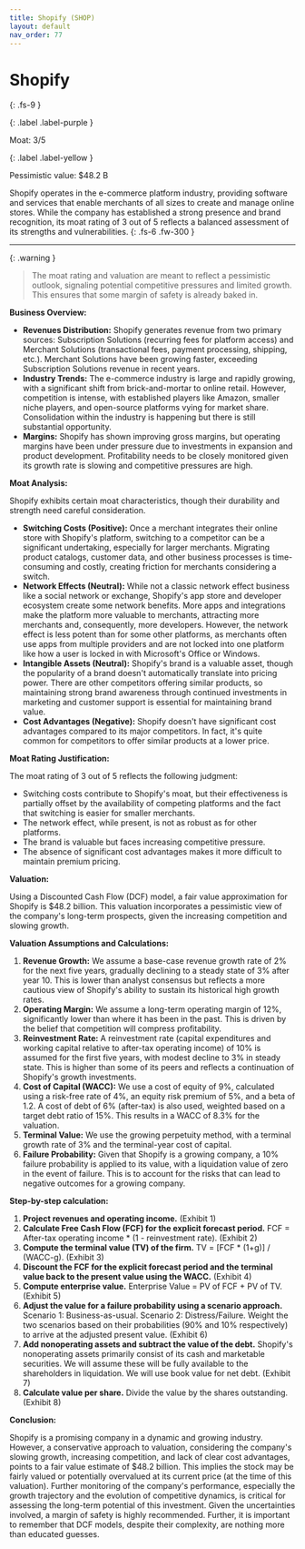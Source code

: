 ```yaml
---
title: Shopify (SHOP)
layout: default
nav_order: 77
---
```


# Shopify
{: .fs-9 }

{: .label .label-purple }

Moat: 3/5

{: .label .label-yellow }

Pessimistic value: $48.2 B

Shopify operates in the e-commerce platform industry, providing software and services that enable merchants of all sizes to create and manage online stores. While the company has established a strong presence and brand recognition, its moat rating of 3 out of 5 reflects a balanced assessment of its strengths and vulnerabilities.
{: .fs-6 .fw-300 }

---

{: .warning } 
>The moat rating and valuation are meant to reflect a pessimistic outlook, signaling potential competitive pressures and limited growth. This ensures that some margin of safety is already baked in.

**Business Overview:**

* **Revenues Distribution:** Shopify generates revenue from two primary sources: Subscription Solutions (recurring fees for platform access) and Merchant Solutions (transactional fees, payment processing, shipping, etc.). Merchant Solutions have been growing faster, exceeding Subscription Solutions revenue in recent years.
* **Industry Trends:** The e-commerce industry is large and rapidly growing, with a significant shift from brick-and-mortar to online retail.  However, competition is intense, with established players like Amazon, smaller niche players, and open-source platforms vying for market share.  Consolidation within the industry is happening but there is still substantial opportunity.
* **Margins:** Shopify has shown improving gross margins, but operating margins have been under pressure due to investments in expansion and product development.  Profitability needs to be closely monitored given its growth rate is slowing and competitive pressures are high.

**Moat Analysis:**

Shopify exhibits certain moat characteristics, though their durability and strength need careful consideration.

* **Switching Costs (Positive):** Once a merchant integrates their online store with Shopify's platform, switching to a competitor can be a significant undertaking, especially for larger merchants.  Migrating product catalogs, customer data, and other business processes is time-consuming and costly, creating friction for merchants considering a switch.
* **Network Effects (Neutral):** While not a classic network effect business like a social network or exchange, Shopify's app store and developer ecosystem create some network benefits.  More apps and integrations make the platform more valuable to merchants, attracting more merchants and, consequently, more developers. However, the network effect is less potent than for some other platforms, as merchants often use apps from multiple providers and are not locked into one platform like how a user is locked in with Microsoft's Office or Windows.
* **Intangible Assets (Neutral):** Shopify's brand is a valuable asset, though the popularity of a brand doesn't automatically translate into pricing power.  There are other competitors offering similar products, so maintaining strong brand awareness through continued investments in marketing and customer support is essential for maintaining brand value.
* **Cost Advantages (Negative):** Shopify doesn't have significant cost advantages compared to its major competitors.  In fact, it's quite common for competitors to offer similar products at a lower price.

**Moat Rating Justification:**

The moat rating of 3 out of 5 reflects the following judgment:

* Switching costs contribute to Shopify's moat, but their effectiveness is partially offset by the availability of competing platforms and the fact that switching is easier for smaller merchants.
* The network effect, while present, is not as robust as for other platforms.
* The brand is valuable but faces increasing competitive pressure.
* The absence of significant cost advantages makes it more difficult to maintain premium pricing.

**Valuation:**

Using a Discounted Cash Flow (DCF) model, a fair value approximation for Shopify is $48.2 billion. This valuation incorporates a pessimistic view of the company's long-term prospects, given the increasing competition and slowing growth.

**Valuation Assumptions and Calculations:**

1. **Revenue Growth:** We assume a base-case revenue growth rate of 2% for the next five years, gradually declining to a steady state of 3% after year 10.  This is lower than analyst consensus but reflects a more cautious view of Shopify's ability to sustain its historical high growth rates.
2. **Operating Margin:** We assume a long-term operating margin of 12%, significantly lower than where it has been in the past.  This is driven by the belief that competition will compress profitability.
3. **Reinvestment Rate:** A reinvestment rate (capital expenditures and working capital relative to after-tax operating income) of 10% is assumed for the first five years, with modest decline to 3% in steady state.  This is higher than some of its peers and reflects a continuation of Shopify's growth investments.
4. **Cost of Capital (WACC):** We use a cost of equity of 9%, calculated using a risk-free rate of 4%, an equity risk premium of 5%, and a beta of 1.2.  A cost of debt of 6% (after-tax) is also used, weighted based on a target debt ratio of 15%.  This results in a WACC of 8.3% for the valuation.
5. **Terminal Value:**  We use the growing perpetuity method, with a terminal growth rate of 3% and the terminal-year cost of capital.
6. **Failure Probability:**  Given that Shopify is a growing company, a 10% failure probability is applied to its value, with a liquidation value of zero in the event of failure.  This is to account for the risks that can lead to negative outcomes for a growing company.

**Step-by-step calculation:**

1. **Project revenues and operating income.** (Exhibit 1)
2. **Calculate Free Cash Flow (FCF) for the explicit forecast period.** FCF = After-tax operating income \* (1 - reinvestment rate). (Exhibit 2)
3. **Compute the terminal value (TV) of the firm.**  TV = [FCF \* (1+g)] / (WACC-g). (Exhibit 3)
4. **Discount the FCF for the explicit forecast period and the terminal value back to the present value using the WACC.** (Exhibit 4)
5. **Compute enterprise value.** Enterprise Value = PV of FCF + PV of TV. (Exhibit 5)
6. **Adjust the value for a failure probability using a scenario approach.**  Scenario 1: Business-as-usual. Scenario 2: Distress/Failure. Weight the two scenarios based on their probabilities (90% and 10% respectively) to arrive at the adjusted present value. (Exhibit 6)
7. **Add nonoperating assets and subtract the value of the debt.** Shopify's nonoperating assets primarily consist of its cash and marketable securities.  We will assume these will be fully available to the shareholders in liquidation. We will use book value for net debt. (Exhibit 7)
8. **Calculate value per share.** Divide the value by the shares outstanding. (Exhibit 8)


**Conclusion:**

Shopify is a promising company in a dynamic and growing industry. However, a conservative approach to valuation, considering the company's slowing growth, increasing competition, and lack of clear cost advantages, points to a fair value estimate of $48.2 billion.  This implies the stock may be fairly valued or potentially overvalued at its current price (at the time of this valuation). Further monitoring of the company's performance, especially the growth trajectory and the evolution of competitive dynamics, is critical for assessing the long-term potential of this investment.  Given the uncertainties involved, a margin of safety is highly recommended.  Further, it is important to remember that DCF models, despite their complexity, are nothing more than educated guesses.